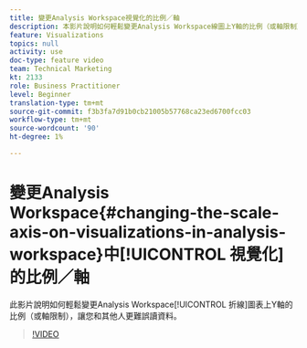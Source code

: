 ```yaml
---
title: 變更Analysis Workspace視覺化的比例／軸
description: 本影片說明如何輕鬆變更Analysis Workspace線圖上Y軸的比例（或軸限制），讓您和其他人更難誤讀資料。
feature: Visualizations
topics: null
activity: use
doc-type: feature video
team: Technical Marketing
kt: 2133
role: Business Practitioner
level: Beginner
translation-type: tm+mt
source-git-commit: f3b3fa7d91b0cb21005b57768ca23ed6700fcc03
workflow-type: tm+mt
source-wordcount: '90'
ht-degree: 1%

---
```



# 變更Analysis Workspace{#changing-the-scale-axis-on-visualizations-in-analysis-workspace}中[!UICONTROL 視覺化]的比例／軸

此影片說明如何輕鬆變更Analysis Workspace[!UICONTROL 折線]圖表上Y軸的比例（或軸限制），讓您和其他人更難誤讀資料。

>[!VIDEO](https://video.tv.adobe.com/v/24708/?quality=12)
